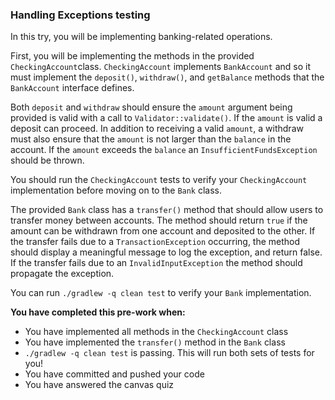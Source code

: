 ### Handling Exceptions testing

In this try, you will be implementing banking-related operations. 

First, you will be implementing the methods in the provided `CheckingAccount`class. 
`CheckingAccount` implements `BankAccount` and so it must implement the `deposit()`,
`withdraw()`, and `getBalance` methods that the `BankAccount` interface defines. 

Both `deposit` and `withdraw` should ensure the `amount` argument being provided
is valid with a call to `Validator::validate()`. If the `amount` is valid a 
deposit can proceed. In addition to receiving a valid `amount`, a withdraw must
also ensure that the `amount` is not larger than the `balance` in the account.
If the `amount` exceeds the `balance` an `InsufficientFundsException` should
be thrown.

You should run the `CheckingAccount` tests to verify your
`CheckingAccount` implementation before moving on to the `Bank` class. 

The provided `Bank` class has a `transfer()` method that should allow users to transfer 
money between accounts. The method should return `true` if the amount can be withdrawn from one
account and deposited to the other. If the transfer fails due to a `TransactionException` occurring,
the method should display a meaningful message to log the exception, and return false. If the transfer fails due to an 
`InvalidInputException` the method should propagate the exception. 

You can run `./gradlew -q clean test` to verify your `Bank` implementation.

**You have completed this pre-work when:**
* You have implemented all methods in the `CheckingAccount` class
* You have implemented the `transfer()` method in the `Bank` class
* `./gradlew -q clean test` is passing. This will run both sets of tests for you!
* You have committed and pushed your code
* You have answered the canvas quiz
